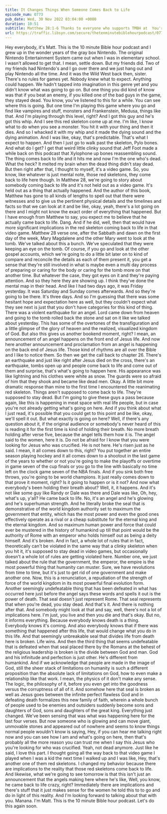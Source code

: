 ```yaml
---
title: It Changes Things When Someone Comes Back to Life
episode_num: 0773
pub_date: Wed, 30 Nov 2022 03:04:00 +0000
duration: 10:51
subtitle: Matthew 28:1-6 Thanks to everyone who supports TMBH at  You're the reason we can all do this together!  Music written and performed by 
url: https://traffic.libsyn.com/secure/thetenminutebiblehourpodcast/0773_-__It_Changes_Things_When_Someone_Comes_Back_to_Life.mp3
---
```


 Hey everybody, it's Matt. This is the 10 minute Bible hour podcast and I grew up in the wonder years of the gray box Nintendo. The original Nintendo Entertainment System came out when I was in elementary school. I wasn't allowed to get that. I mean, settle down. But my friends did. Two of my friends had Nintendo's and I go over there and we just hang out and play Nintendo all the time. And it was the Wild West back then, sister. There's no rules for games yet. Nobody knew what to expect. Anything could happen. We hadn't tapped into imagination in this genre yet and you didn't know what was going to go on. But one thing you did kind of know was that if you beat an enemy, if you killed one of the bad guys in the game, they stayed dead. You know, you've listened to this for a while. You can see where this is going. But one time I'm playing this game where you go and find like vampires and stuff, monsters and Frankenstein, Medusa, things like that. And I'm playing through this level, right? And I got this guy and he's got this whip. And I see this red skeleton come up at me. I'm like, I know what to do when you see a monster. You hit it with your thing and then it dies. And so I whacked it with my whip and it made the dying sound and the dying animation. And I was like, okay, that's predictable. That's what I expect to happen. And then I just go to walk past the skeleton, Pylo bones. And what do I get? I get that weird little clinky sound that Jeff Foot made a while back on this podcast that Xylophone up bones reassembling sound. The thing comes back to life and it hits me and now I'm the one who's dead. What the heck? It melted my brain when the dead thing didn't stay dead. But then right after that, I thought to myself, it's a video game. So, you know, like whatever is just mental note, those red skeletons, they come back to life here though. In Matthew 28, we're going to story about somebody coming back to life and it's not held out as a video game. It's held out as a thing that actually happened. And the author of this book, Matthew has gone to all kinds of lengths to spell out that there were witnesses and to give us the pertinent physical details and the timelines and facts so that we can look at it and be like, okay, yeah, there's a lot going on there and I might not know the exact order of everything that happened. But I have enough from Matthew to say, you expect me to believe that he actually came back to life. Dang. And if he did, well, then that would have more significant implications in the red skeleton coming back to life in that video game. Matthew 28 verse one, after the Sabbath and dawn on the first day of the week, Mary Magdalene and the other Mary went to look at the tomb. We've talked about this a bunch. We've speculated that they were keeping an eye on the tomb. Of course, if you go and look at the other gospel accounts, which we're going to do a little bit later on to kind of compare and reconcile the details as each of them present it, you get a sense that they're still involved in what is maybe even a multi day process of preparing or caring for the body or caring for the tomb more on that another time. But whatever the case, they got eyes on it and they're paying attention. And so they here they are showing up. I think they've done the mental map in their head. And like I had two days ago, it was Friday yesterday. It was Saturday and Sunday comes afterwards. And so they're going to be there. It's three days. And so I'm guessing that there was some hesitant hope and expectation here as well, but they couldn't expect what they see next is just that you don't have categories for this kind of thing. There was a violent earthquake for an angel. Lord came down from heaven and going to the tomb rolled back the stone and sat on it like we talked about yesterday. This has some of the overtones of the transfiguration and a little glimpse of the glory of heaven and the realized, visualized kingdom of God. But also this gives us another bookend moment, right? I mean, an announcement of an angel happens on the front end of Jesus life. And now here another announcement and proclamation from an angel is happening on the back end of Jesus life. Those kind of rhythms are all over the Bible and I like to notice them. So then we get the call back to chapter 26. There's an earthquake and just like right after Jesus died on the cross, there's an earthquake, tombs open up and people come back to life and come out of them and surprise, that's what's going to happen here. His appearance was like lightning and his clothes were white as snow. The guards were so afraid of him that they shook and became like dead men. Okay. A little bit more dramatic response than mine to the first time I encountered the reanimating red skeleton. Things aren't supposed to come back to life. They're supposed to stay dead. But I'm going to give these guys a pass because again, like this is happening in meat space with real life people, but in case you're not already getting what's going on here. And if you think about what I just read, it's possible that you could get to this point and be like, okay, we'll spell it out. But what exactly is going on here? Well, if there's any question about it, if the original audience or somebody's never heard of this is reading it for the first time is kind of holding their breath. No more breath holding after verse five, because the angel tells them how it is. The angel said to the women, here it is. Do not be afraid for I know that you were looking for Jesus who was crucified. He is not here. He's risen just as he said. I mean, it all comes down to this, right? You put together an entire season playing hockey and it all comes down to a shootout in the last game of the years to whether or not you're going to make the playoffs or overtime in game seven of the cup finals or you go to the line with basically no time left on the clock game seven of the NBA finals. And if you sink both free throws, you're going to be world champions. It just really comes down to that prove it moment, right? Is it going to happen or is it not? And now what everybody's been holding their breath about? Well, it, it happens. And it's not like some guy like Randy or Dale was there and Dale was like, Oh, hey, what's up, y'all? He came back to life. No, it's an angel and he's glowing and he's superhuman strength. And he literally broke the seal that is demonstrative of the world kingdom authority set to maximum the government that entity, which has the most power and even the good ones effectively operate as a rival or a cheap substitute for the eternal king and the eternal kingdom. And so maximum human power and force that could ever be mustered in the history of humankind up till that point would be the authority of Rome with an emperor who holds himself out as being a deity himself. And it's broken. And in fact, a whole lot of rules that in fact, theoretically can't be violated in the same way that a clinky skeleton when you hit it, it's supposed to stay dead in video games, but occasionally doesn't a whole lot of rules are getting violated here. Number one, we just talked about the rule that the government, the emperor, the empire is the most powerful thing that humanity can muster. Sure, we have revolutions from time to time, but it's just to get rid of one government and make another one. Now, this is a renunciation, a repudiation of the strength of force of the world kingdom in its most powerful final evolution form. Another seemingly undefeatable thing that has been defeated in what has occurred here just before the angel says these words and spells it out is the power of death. That seal doesn't just represent Rome. That seal represents that when you're dead, you stay dead. And that's it. And there is nothing after that. And somebody might look at that and say, well, there's not a lot of implications here. I'm just, you live and then you die and that's okay. But no, it informs everything. Because everybody knows death is a thing. Everybody knows it's coming. And also everybody knows that if there was something that happened after this life, that would change what you do in this life. And that seemingly unbreakable seal that divides life from death here is broken. Life wins. And then the third thing that seems undefeatable that is defeated when that seal placed there by the Romans at the behest of the religious leadership is broken is the divide between God and man. God and his infinitude and perfection is just other. He's different from humankind. And if we acknowledge that people are made in the image of God, still the sheer stack of limitations on humanity is such a different proposition than the absolute lack of limitations on God, how to even make a relationship like that work. I mean, the physics of it don't make any sense. The logic, the philosophy of it, before you even get into the goodness versus the corruptness of all of it. And somehow here that seal is broken as well as Jesus goes between the infinite perfect flawless God and in defeating death formalizes this new family of faith, wherein a whole bunch of people used to be enemies and outsiders suddenly become sons and daughters of God, sons and daughters of the great king. Everything just changed. We've been sensing that was what was happening here for the last four verses. But now someone who is glowing and can move giant, unmovable stones and appeared out of nowhere and seems to know things normal people wouldn't know is saying, Hey, if you can hear me talking right now and you can see how I am and what's going on here, then that's probably all the more reason you can trust me when I say this Jesus who you're looking for who was crucified. Yeah, not dead anymore. Just like he said, I love this part. I thought going all the way back to that video game I played when I was a kid the next time I walked up and I was like, Hey, that's another one of them red skeletons. I changed my behavior because there are implications to the reality that those red skeletons come back to life. And likewise, what we're going to see tomorrow is that this isn't just an announcement that the angels making here where he's like, Well, you know, he came back to life crazy, right? Immediately there are implications and there's stuff that it just makes sense for the women he told this to to go and do in light of this reality. And I'm looking forward to talking about that with you. Manana. I'm Matt. This is the 10 minute Bible hour podcast. Let's do this again soon.